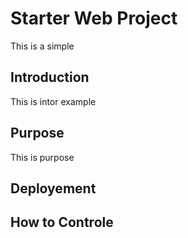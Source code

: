 # Starter Web Project

This is a simple

## Introduction

This is intor example

## Purpose

This is purpose

## Deployement

## How to Controle